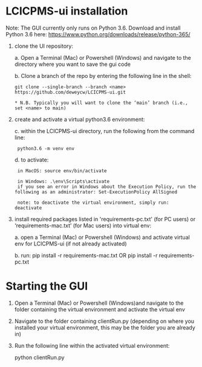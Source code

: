 # LCICPMS-ui installation

Note: The GUI currently only runs on Python 3.6. Download and install Python 3.6 here: https://www.python.org/downloads/release/python-365/

1)	clone the UI repository: 

	a.	Open a Terminal (Mac) or Powershell (Windows) and navigate to the directory where you want to save the gui code 

	b.	Clone a branch of the repo by entering the following line in the shell:

		git clone --single-branch --branch <name> https://github.com/deweycw/LCICPMS-ui.git

		* N.B. Typically you will want to clone the ‘main’ branch (i.e., set <name> to main)


2) create and activate a virtual python3.6 environment:

	c.	within the LCICPMS-ui directory, run the following from the command line: 

		python3.6 -m venv env

	d.	to activate:            
    	
    	in MacOS: source env/bin/activate
    	
    	in Windows: .\env\Scripts\activate 
		if you see an error in Windows about the Execution Policy, run the following as an administrator: Set-ExecutionPolicy AllSigned

		note: to deactivate the virtual environment, simply run: 	deactivate

3)	install required packages listed in 'requirements-pc.txt' (for PC users) or ‘requirements-mac.txt’ (for Mac users) into virtual env:

	a.	open a Terminal (Mac) or Powershell (Windows) and activate virtual env for LCICPMS-ui (if not already activated)

	b.	run: pip install -r requirements-mac.txt OR pip install -r requirements-pc.txt

# Starting the GUI

1)	Open a Terminal (Mac) or Powershell (Windows)and navigate to the folder containing the virtual environment and activate the virtual env

2)	Navigate to the folder containing clientRun.py (depending on where you installed your virtual environment, this may be the folder you are already in)

3)	Run the following line within the activated virtual environment: 

	python clientRun.py
